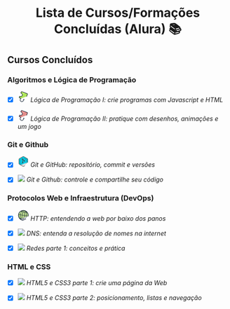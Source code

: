 # <p align="center"> Lista de Cursos/Formações Concluídas (Alura) &#x1F4DA; </p> #

## Cursos Concluídos ##

### Algoritmos e Lógica de Programação ###

- [x] <img src="images/logica-de-programacao-I.svg" width="25px"> *Lógica de Programação I: crie programas com Javascript e HTML*

- [X] <img src="images/logica-de-programacao-II.svg" width="25px"> *Lógica de Programação II: pratique com desenhos, animações e um jogo*

### Git e Github ###

- [x] <img src="images/git-github-basico.svg" width="25px"> *Git e GitHub: repositório, commit e versões*

- [x] <img src="https://www.alura.com.br/assets/api/cursos/git-github-controle-de-versao.svg" width="25px"> *Git e Github: controle e compartilhe seu código*

### Protocolos Web e Infraestrutura (DevOps) ###

- [x] <img src="images/http-fundamentos.svg" width="25px"> *HTTP: entendendo a web por baixo dos panos*

- [X] <img src="https://www.alura.com.br/assets/api/cursos/dns-resolucao-nomes-internet.svg" width="25px"> *DNS: entenda a resolução de nomes na internet*

- [X] <img src="https://www.alura.com.br/assets/api/cursos/redes-introducao.svg" width="25px"> *Redes parte 1: conceitos e prática*

### HTML e CSS ###

- [X] <img src="https://www.alura.com.br/assets/api/cursos/html5-css3-primeiros-passos.svg" width="25px"> *HTML5 e CSS3 parte 1: crie uma página da Web*

- [X] <img src="https://www.alura.com.br/assets/api/cursos/html5-css3-posicionamento-listas-navegacao.svg" width="25px"> *HTML5 e CSS3 parte 2: posicionamento, listas e navegação*